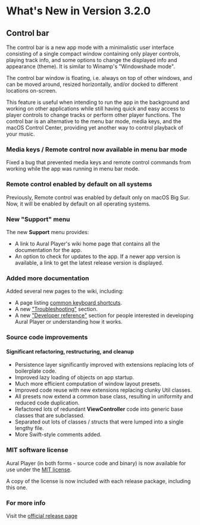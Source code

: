 #  What's New in Version 3.2.0

## Control bar

The control bar is a new app mode with a minimalistic user interface consisting of a single compact window containing only player controls, playing track info, and some options to change the displayed info and appearance (theme). It is similar to Winamp's "Windowshade mode".

The control bar window is floating, i.e. always on top of other windows, and can be moved around, resized horizontally, and/or docked to different locations on-screen.

This feature is useful when intending to run the app in the background and working on other applications while still having quick and easy access to player controls to change tracks or perform other player functions. The control bar is an alternative to the menu bar mode, media keys, and the macOS Control Center, providing yet another way to control playback of your music.

### Media keys / Remote control now available in menu bar mode

Fixed a bug that prevented media keys and remote control commands from working while the app was running in menu bar mode.

### Remote control enabled by default on all systems

Previously, Remote control was enabled by default only on macOS Big Sur. Now, it will be enabled by default on all operating systems.

### New "Support" menu

The new **Support** menu provides:

* A link to Aural Player's wiki home page that contains all the documentation for the app.
* An option to check for updates to the app. If a newer app version is available, a link to get the latest release version is displayed.

### Added more documentation

Added several new pages to the wiki, including:

* A page listing [common keyboard shortcuts](https://github.com/maculateConception/aural-player/wiki/Handy-keyboard-shortcuts).
* A new ["Troubleshooting"](https://github.com/maculateConception/aural-player/wiki/Troubleshooting) section.
* A new ["Developer reference"](https://github.com/maculateConception/aural-player/wiki/Developer-reference) section for people interested in developing Aural Player or understanding how it works.
 
### Source code improvements

#### Significant refactoring, restructuring, and cleanup

* Persistence layer significantly improved with extensions replacing lots of boilerplate code.
* Improved lazy loading of objects on app startup.
* Much more efficient computation of window layout presets.
* Improved code reuse with new extensions replacing clunky Util classes.
* All presets now extend a common base class, resulting in uniformity and reduced code duplication. 
* Refactored lots of redundant **ViewController** code into generic base classes that are subclassed.
* Separated out lots of classes / structs that were lumped into a single lengthy file.
* More Swift-style comments added.

### MIT software license

Aural Player (in both forms - source code and binary) is now available for use under the [MIT license](https://github.com/maculateConception/aural-player/blob/master/LICENSE).

A copy of the license is now included with each release package, including this one.

### **For more info**
Visit the [official release page](https://github.com/maculateConception/aural-player/releases/tag/3.2.0)
